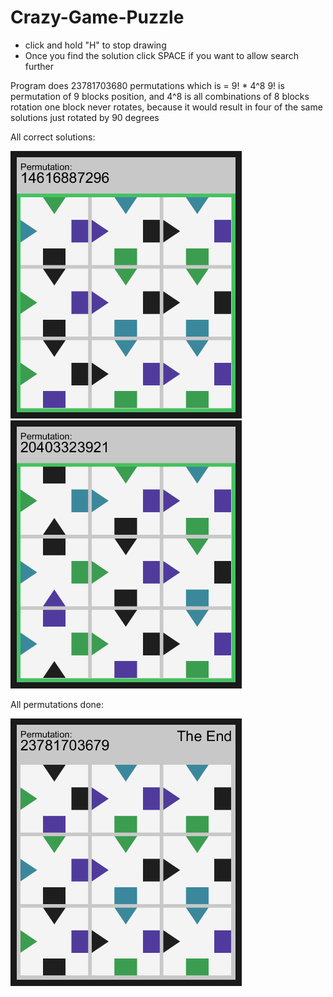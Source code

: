 # Crazy-Game-Puzzle
* click and hold "H" to stop drawing
* Once you find the solution click SPACE if you want to allow search further

Program does 23781703680 permutations which is = 9! * 4^8
9! is permutation of 9 blocks position, and 4^8 is all combinations of 8 blocks rotation
one block never rotates, because it would result in four of the same solutions just rotated by 90 degrees

All correct solutions:

<img src=/CrazyGamePuzzle.png alt="Solution1" width="350" border="10" />
<img src=/CrazyGamePuzzle2.png alt="Solution2" width="350" border="10" />

All permutations done:

<img src=/CrazyGamePuzzle3.png alt="All permutation done" width="350" border="10" />
